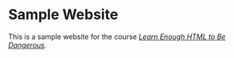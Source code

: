 # Sample Website

This is a sample website for the course [*Learn Enough HTML to Be Dangerous*](https://www.learnenough.com/html-tutorial).
